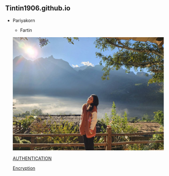 ## Tintin1906.github.io

- Pariyakorn
  - Fartin

  ![alt text](Img/IMG_8647.jpeg)
  
  [AUTHENTICATION](authentication)

  [Encryption](encryption)
  
  
